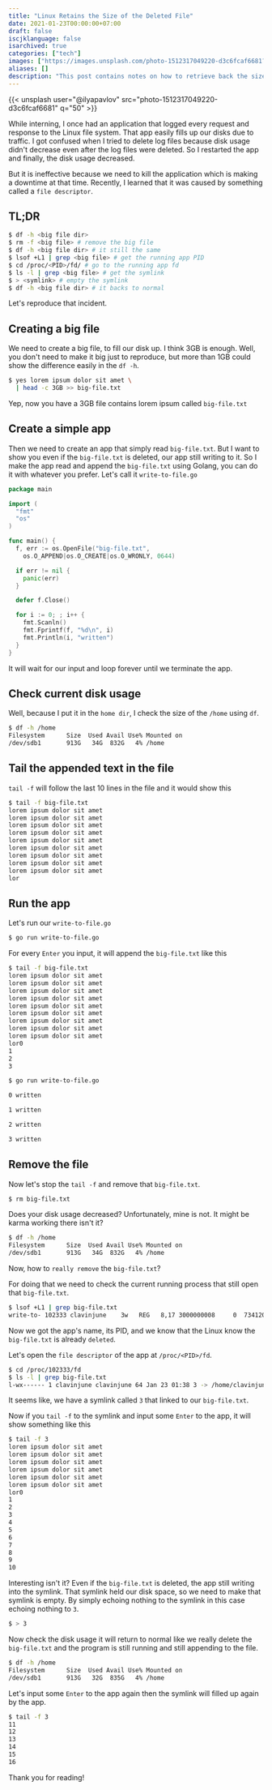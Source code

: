 ```yaml
---
title: "Linux Retains the Size of the Deleted File"
date: 2021-01-23T00:00:00+07:00
draft: false
iscjklanguage: false
isarchived: true
categories: ["tech"]
images: ["https://images.unsplash.com/photo-1512317049220-d3c6fcaf6681?w=1920&q=50"]
aliases: []
description: "This post contains notes on how to retrieve back the size that Linux preserves from a deleted file if the file is being used by the process that we can't kill or restart"
---
```


{{< unsplash user="@ilyapavlov" src="photo-1512317049220-d3c6fcaf6681" q="50" >}}

While interning, I once had an application that logged every request and response to the Linux file system. That app easily fills up our disks due to traffic. I got confused when I tried to delete log files because disk usage didn't decrease even after the log files were deleted. So I restarted the app and finally, the disk usage decreased.

But it is ineffective because we need to kill the application which is making a downtime at that time. Recently, I learned that it was caused by something called a `file descriptor`.

## TL;DR

```bash
$ df -h <big file dir> 
$ rm -f <big file> # remove the big file
$ df -h <big file dir> # it still the same
$ lsof +L1 | grep <big file> # get the running app PID
$ cd /proc/<PID>/fd/ # go to the running app fd
$ ls -l | grep <big file> # get the symlink
$ > <symlink> # empty the symlink
$ df -h <big file dir> # it backs to normal
```

Let's reproduce that incident.

## Creating a big file

We need to create a big file, to fill our disk up. I think 3GB is enough. Well, you don't need to make it big just to reproduce, but more than 1GB could show the difference easily in the `df -h`.

```bash
$ yes lorem ipsum dolor sit amet \
  | head -c 3GB >> big-file.txt
```

Yep, now you have a 3GB file contains lorem ipsum called `big-file.txt`

## Create a simple app

Then we need to create an app that simply read `big-file.txt`. But I want to show you even if the `big-file.txt` is deleted, our app still writing to it. So I make the app read and append the `big-file.txt` using Golang, you can do it with whatever you prefer. Let's call it `write-to-file.go`

```go
package main

import (
  "fmt"
  "os"
)

func main() {
  f, err := os.OpenFile("big-file.txt",
    os.O_APPEND|os.O_CREATE|os.O_WRONLY, 0644)

  if err != nil {
    panic(err)
  }

  defer f.Close()

  for i := 0; ; i++ {
    fmt.Scanln()
    fmt.Fprintf(f, "%d\n", i)
    fmt.Println(i, "written")
  }
}

```

It will wait for our input and loop forever until we terminate the app.

## Check current disk usage

Well, because I put it in the `home dir`, I check the size of the `/home` using `df`.

```bash
$ df -h /home
Filesystem      Size  Used Avail Use% Mounted on
/dev/sdb1       913G   34G  832G   4% /home
```

## Tail the appended text in the file

`tail -f` will follow the last 10 lines in the file and it would show this

```bash
$ tail -f big-file.txt 
lorem ipsum dolor sit amet
lorem ipsum dolor sit amet
lorem ipsum dolor sit amet
lorem ipsum dolor sit amet
lorem ipsum dolor sit amet
lorem ipsum dolor sit amet
lorem ipsum dolor sit amet
lorem ipsum dolor sit amet
lorem ipsum dolor sit amet
lor
```

## Run the app

Let's run our `write-to-file.go`

```bash
$ go run write-to-file.go
```

For every `Enter` you input, it will append the `big-file.txt` like this

```bash
$ tail -f big-file.txt 
lorem ipsum dolor sit amet
lorem ipsum dolor sit amet
lorem ipsum dolor sit amet
lorem ipsum dolor sit amet
lorem ipsum dolor sit amet
lorem ipsum dolor sit amet
lorem ipsum dolor sit amet
lorem ipsum dolor sit amet
lorem ipsum dolor sit amet
lor0
1
2
3
```

```bash
$ go run write-to-file.go 

0 written

1 written

2 written

3 written

```

## Remove the file

Now let's stop the `tail -f` and remove that `big-file.txt`.

```bash
$ rm big-file.txt
```

Does your disk usage decreased? Unfortunately, mine is not. It might be karma working there isn't it?

```bash
$ df -h /home
Filesystem      Size  Used Avail Use% Mounted on
/dev/sdb1       913G   34G  832G   4% /home
```

Now, how to `really remove` the `big-file.txt`?

For doing that we need to check the current running process that still open that `big-file.txt`.

```bash
$ lsof +L1 | grep big-file.txt
write-to- 102333 clavinjune    3w   REG   8,17 3000000008     0  7341204 /home/clavinjune/Public/file-descriptor/big-file.txt (deleted)
```

Now we got the app's name, its PID, and we know that the Linux know the `big-file.txt` is already `deleted`.

Let's open the `file descriptor` of the app at `/proc/<PID>/fd`.

```bash
$ cd /proc/102333/fd
$ ls -l | grep big-file.txt
l-wx------ 1 clavinjune clavinjune 64 Jan 23 01:38 3 -> /home/clavinjune/Public/file-descriptor/big-file.txt (deleted)
```

It seems like, we have a symlink called `3` that linked to our `big-file.txt`.

Now if you `tail -f` to the symlink and input some `Enter` to the app, it will show something like this

```bash
$ tail -f 3
lorem ipsum dolor sit amet
lorem ipsum dolor sit amet
lorem ipsum dolor sit amet
lorem ipsum dolor sit amet
lorem ipsum dolor sit amet
lorem ipsum dolor sit amet
lor0
1
2
3
4
5
6
7
8
9
10
```

Interesting isn't it? Even if the `big-file.txt` is deleted, the app still writing into the symlink. That symlink held our disk space, so we need to make that symlink is empty. By simply echoing nothing to the symlink in this case echoing nothing to `3`.

```bash
$ > 3
```

Now check the disk usage it will return to normal like we really delete the `big-file.txt` and the program is still running and still appending to the file.

```bash
$ df -h /home
Filesystem      Size  Used Avail Use% Mounted on
/dev/sdb1       913G   32G  835G   4% /home
```

Let's input some `Enter` to the app again then the symlink will filled up again by the app.

```bash
$ tail -f 3 
11
12
13
14
15
16
```

Thank you for reading!

